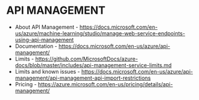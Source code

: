 # API MANAGEMENT
* About API Management - <https://docs.microsoft.com/en-us/azure/machine-learning/studio/manage-web-service-endpoints-using-api-management>
* Documentation - <https://docs.microsoft.com/en-us/azure/api-management/>
* Limits - <https://github.com/MicrosoftDocs/azure-docs/blob/master/includes/api-management-service-limits.md>
* Limits and known issues - <https://docs.microsoft.com/en-us/azure/api-management/api-management-api-import-restrictions>
* Pricing - <https://azure.microsoft.com/en-us/pricing/details/api-management/>
